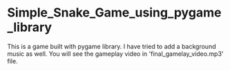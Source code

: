 # Simple_Snake_Game_using_pygame_library
This is a game built with pygame library. I have tried to add a background music as well. You will see the gameplay video in 'final_gamelay_video.mp3' file.
